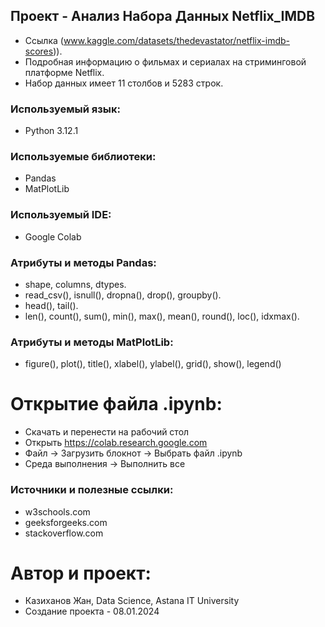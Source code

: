 ## Проект - Анализ Набора Данных Netflix_IMDB
- Ссылка (www.kaggle.com/datasets/thedevastator/netflix-imdb-scores)).
- Подробная информацию о фильмах и сериалах на стриминговой платформе Netflix.
- Набор данных имеет 11 столбов и 5283 строк.
### Используемый язык: 
- Python 3.12.1
### Используемые библиотеки:
- Pandas
- MatPlotLib
### Используемый IDE:
- Google Colab
### Атрибуты и методы Pandas:
- shape, columns, dtypes.
- read_csv(), isnull(), dropna(), drop(), groupby().
- head(), tail().
- len(), count(), sum(), min(), max(), mean(), round(), loc(), idxmax().
### Атрибуты и методы MatPlotLib:
- figure(), plot(), title(), xlabel(), ylabel(), grid(), show(), legend()

# Открытие файла .ipynb:
- Скачать и перенести на рабочий стол
- Открыть https://colab.research.google.com
- Файл -> Загрузить блокнот -> Выбрать файл .ipynb
- Среда выполнения -> Выполнить все
### Источники и полезные ссылки:
- w3schools.com
- geeksforgeeks.com
- stackoverflow.com

# Автор и проект:
- Казиханов Жан, Data Science, Astana IT University
- Создание проекта - 08.01.2024
